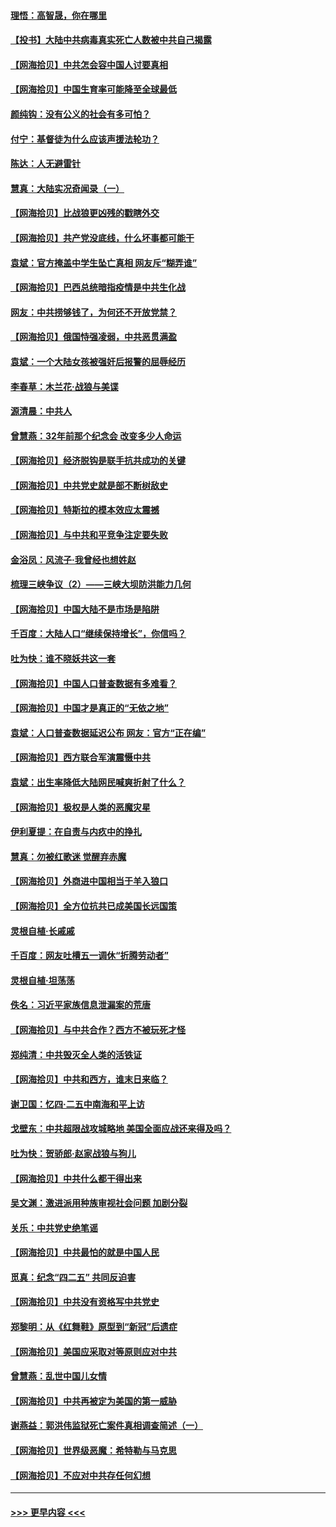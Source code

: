 #### [理悟：高智晟，你在哪里](../pages/nsc993/n12953115.md?t=05170752) 
#### [【投书】大陆中共病毒真实死亡人数被中共自己揭露](../pages/nsc993/n12953050.md?t=05170752) 
#### [【网海拾贝】中共怎会容中国人讨要真相](../pages/nsc993/n12952161.md?t=05170752) 
#### [【网海拾贝】中国生育率可能降至全球最低](../pages/nsc993/n12948793.md?t=05170752) 
#### [颜纯钩：没有公义的社会有多可怕？](../pages/nsc993/n12947626.md?t=05170752) 
#### [付宁：基督徒为什么应该声援法轮功？](../pages/nsc993/n12947233.md?t=05170752) 
#### [陈达：人无避雷针](../pages/nsc993/n12947098.md?t=05170752) 
#### [慧真：大陆实况奇闻录（一）](../pages/nsc993/n12945811.md?t=05170752) 
#### [【网海拾贝】比战狼更凶残的戳瞎外交](../pages/nsc993/n12945717.md?t=05170752) 
#### [【网海拾贝】共产党没底线，什么坏事都可能干](../pages/nsc993/n12942090.md?t=05170752) 
#### [袁斌：官方掩盖中学生坠亡真相 网友斥“糊弄谁”](../pages/nsc993/n12942029.md?t=05170752) 
#### [【网海拾贝】巴西总统暗指疫情是中共生化战](../pages/nsc993/n12938999.md?t=05170752) 
#### [网友：中共捞够钱了，为何还不开放党禁？](../pages/nsc993/n12938952.md?t=05170752) 
#### [【网海拾贝】俄国恃强凌弱，中共恶贯满盈](../pages/nsc993/n12936626.md?t=05170752) 
#### [袁斌：一个大陆女孩被强奸后报警的屈辱经历](../pages/nsc993/n12936547.md?t=05170752) 
#### [李春草：木兰花·战狼与美谍](../pages/nsc993/n12935995.md?t=05170752) 
#### [源清晨：中共人](../pages/nsc993/n12935589.md?t=05170752) 
#### [曾慧燕：32年前那个纪念会 改变多少人命运](../pages/nsc993/n12934233.md?t=05170752) 
#### [【网海拾贝】经济脱钩是联手抗共成功的关键](../pages/nsc993/n12934176.md?t=05170752) 
#### [【网海拾贝】中共党史就是部不断树敌史](../pages/nsc993/n12932844.md?t=05170752) 
#### [【网海拾贝】特斯拉的模本效应太震撼](../pages/nsc993/n12925626.md?t=05170752) 
#### [【网海拾贝】与中共和平竞争注定要失败](../pages/nsc993/n12923326.md?t=05170752) 
#### [金浴凤：风流子‧我曾经也想姓赵](../pages/nsc993/n12920911.md?t=05170752) 
#### [梳理三峡争议（2）——三峡大坝防洪能力几何](../pages/nsc993/n12920173.md?t=05170752) 
#### [【网海拾贝】中国大陆不是市场是陷阱](../pages/nsc993/n12920143.md?t=05170752) 
#### [千百度：大陆人口“继续保持增长”，你信吗？](../pages/nsc993/n12918946.md?t=05170752) 
#### [吐为快：谁不晓妖共这一套](../pages/nsc993/n12918941.md?t=05170752) 
#### [【网海拾贝】中国人口普查数据有多难看？](../pages/nsc993/n12917822.md?t=05170752) 
#### [【网海拾贝】中国才是真正的“无依之地”](../pages/nsc993/n12915845.md?t=05170752) 
#### [袁斌：人口普查数据延迟公布 网友：官方“正在编”](../pages/nsc993/n12915748.md?t=05170752) 
#### [【网海拾贝】西方联合军演震慑中共](../pages/nsc993/n12913466.md?t=05170752) 
#### [袁斌：出生率降低大陆网民喊爽折射了什么？](../pages/nsc993/n12913365.md?t=05170752) 
#### [【网海拾贝】极权是人类的恶魔灾星](../pages/nsc993/n12910697.md?t=05170752) 
#### [伊利夏提：在自责与内疚中的挣扎](../pages/nsc993/n12910493.md?t=05170752) 
#### [慧真：勿被红歌迷 觉醒弃赤魔](../pages/nsc993/n12910485.md?t=05170752) 
#### [【网海拾贝】外商进中国相当于羊入狼口](../pages/nsc993/n12908274.md?t=05170752) 
#### [【网海拾贝】全方位抗共已成美国长远国策](../pages/nsc993/n12906878.md?t=05170752) 
#### [灵根自植‧长戚戚](../pages/nsc993/n12905585.md?t=05170752) 
#### [千百度：网友吐槽五一调休“折腾劳动者”](../pages/nsc993/n12905934.md?t=05170752) 
#### [灵根自植‧坦荡荡](../pages/nsc993/n12905562.md?t=05170752) 
#### [佚名：习近平家族信息泄漏案的荒唐](../pages/nsc993/n12904705.md?t=05170752) 
#### [【网海拾贝】与中共合作？西方不被玩死才怪](../pages/nsc993/n12903873.md?t=05170752) 
#### [郑纯清：中共毁灭全人类的活铁证](../pages/nsc993/n12903785.md?t=05170752) 
#### [【网海拾贝】中共和西方，谁末日来临？](../pages/nsc993/n12903482.md?t=05170752) 
#### [谢卫国：忆四‧二五中南海和平上访](../pages/nsc993/n12902192.md?t=05170752) 
#### [戈壁东：中共超限战攻城略地 美国全面应战还来得及吗？](../pages/nsc993/n12902297.md?t=05170752) 
#### [吐为快：贺骄郎‧赵家战狼与狗儿](../pages/nsc993/n12902280.md?t=05170752) 
#### [【网海拾贝】中共什么都干得出来](../pages/nsc993/n12897500.md?t=05170752) 
#### [吴文渊：激进派用种族审视社会问题 加剧分裂](../pages/nsc993/n12893881.md?t=05170752) 
#### [关乐：中共党史绝笔谣](../pages/nsc993/n12897270.md?t=05170752) 
#### [【网海拾贝】中共最怕的就是中国人民](../pages/nsc993/n12894705.md?t=05170752) 
#### [觅真：纪念“四二五” 共同反迫害](../pages/nsc993/n12894553.md?t=05170752) 
#### [【网海拾贝】中共没有资格写中共党史](../pages/nsc993/n12892231.md?t=05170752) 
#### [郑黎明：从《红舞鞋》原型到“新冠”后遗症](../pages/nsc993/n12890469.md?t=05170752) 
#### [【网海拾贝】美国应采取对等原则应对中共](../pages/nsc993/n12889176.md?t=05170752) 
#### [曾慧燕：乱世中国儿女情](../pages/nsc993/n12887931.md?t=05170752) 
#### [【网海拾贝】中共再被定为美国的第一威胁](../pages/nsc993/n12887580.md?t=05170752) 
#### [谢燕益：郭洪伟监狱死亡案件真相调查简述（一）](../pages/nsc993/n12885648.md?t=05170752) 
#### [【网海拾贝】世界级恶魔：希特勒与马克思](../pages/nsc993/n12884062.md?t=05170752) 
#### [【网海拾贝】不应对中共存任何幻想](../pages/nsc993/n12881460.md?t=05170752) 

----
#### [ >>> 更早内容 <<< ](../indexes/nsc993-earlier.md)
